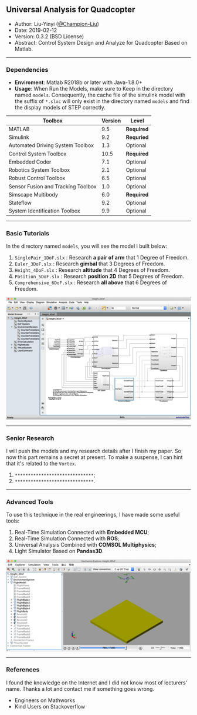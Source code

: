 ## Universal Analysis for Quadcopter 
- Author: Liu-Yinyi ([@Champion-Liu](https://github.com/Champion-Liu))
- Date: 2019-02-12
- Version: 0.3.2 (BSD License)
- Abstract: Control System Design and Analyze for Quadcopter Based on Matlab.

---

### Dependencies
- **Enviroment**: Matlab R2018b or later with Java-1.8.0+
- **Usage**: When Run the Models, make sure to Keep in the directory named `models`. Consequently, the cache file of the simulink model with the suffix of `*.slxc` will only exist in the directory named `models` and find the display models of STEP correctly.

|Toolbox|Version|Level|
|---|---|---|
| MATLAB | 9.5 | **Required** |
| Simulink | 9.2 | **Requried** |
|Automated Driving System Toolbox| 1.3 | Optional |
|Control System Toolbox| 10.5 | **Required** |
|Embedded Coder| 7.1 | Optional |
|Robotics System Toolbox | 2.1 | Optional |
|Robust Control Toolbox| 6.5 | Optional |
|Sensor Fusion and Tracking Toolbox| 1.0 | Optional |
|Simscape Multibody| 6.0 | **Required** |
|Stateflow| 9.2 | Optional |
|System Identification Toolbox| 9.9 | Optional |

---

### Basic Tutorials
In the directory named `models`, you will see the model I built below:

1. `SinglePair_1DoF.slx` : Research **a pair of arm** that 1 Degree of Freedom.
2. `Euler_3DoF.slx` : Research **gimbal** that 3 Degrees of Freedom.
3. `Height_4DoF.slx` : Research **altitude** that 4 Degrees of Freedom.
4. `Position_5DoF.slx` : Research **position 2D** that 5 Degrees of Freedom.
5. `Comprehensive_6DoF.slx` : Research **all above** that 6 Degrees of Freedom.

![ModelPreview_4DoF](https://github.com/Champion-Liu/QuadcopterAnalysis/blob/master/media/ModelPreview_4DoF.png)

---

### Senior Research
I will push the models and my research details after I finish my paper. So now this part remains a secret at present. To make a suspense, I can hint that it's related to the `Vortex`.

1. `******************************`;
2. `******************************`.

---

### Advanced Tools
To use this technique in the real engineerings, I have made some useful tools:

1. Real-Time Simulation Connected with **Embedded MCU**;
2. Real-Time Simulation Connected with **ROS**;
3. Universal Analysis Combined with **COMSOL Multiphysics**;
4. Light Simulator Based on **Pandas3D**.

![ModelExplorer_4DoF](https://github.com/Champion-Liu/QuadcopterAnalysis/blob/master/media/ModelExplorer_4DoF.png)

---

### References
I found the knowledge on the Internet and I did not know most of lecturers' name. Thanks a lot and contact me if something goes wrong.

- Engineers on Mathworks
- Kind Users on Stackoverflow
